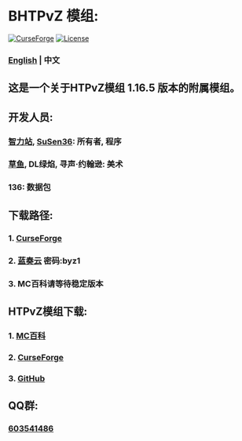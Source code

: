 # BHTPvZ 模组:

[![CurseForge](https://cf.way2muchnoise.eu/685001.svg)](https://www.curseforge.com/minecraft/mc-mods/hungteens-plants-vs-zombies-mod)
[![License](https://img.shields.io/github/license/zhilizhan/BHTPvZ)](https://github.com/zhilizhan/BHTPvZ/blob/main/LICENSE)

### [English](https://github.com/zhilizhan/BHTPvZ/blob/main/README.md)  | 中文

## 这是一个关于HTPvZ模组 1.16.5 版本的附属模组。

## 开发人员:
### [智力站](https://github.com/zhilizhan), [SuSen36](https://github.com/Lzc-SuSen): 所有者, 程序
### [草鱼](https://github.com/GrassCarp-CAOYU), DL绿焰, 寻声·约翰逊: 美术
### 136: 数据包

## 下载路径:
### 1. [CurseForge](https://www.curseforge.com/minecraft/mc-mods/better-hungteen-s-plants-vs-zombies/files/all)
### 2. [蓝奏云](https://www.lanzoui.com/b02devabn) 密码:byz1
### 3. MC百科请等待稳定版本

## HTPvZ模组下载:
### 1. [MC百科](https://www.mcmod.cn/class/2640.html)
### 2. [CurseForge](https://www.curseforge.com/minecraft/mc-mods/hungteens-plants-vs-zombies-mod)
### 3. [GitHub](https://github.com/HungTeen/pvzmod)

## QQ群:
### [603541486](https://qm.qq.com/cgi-bin/qm/qr?k=AEA_35haRhwuBI_J9aV-BFsp0fQ0Ak0D&jump_from=webapi&authKey=1w0Lv4iKQwDUb/evKYXhYiimwU65pTdiQS+WBdwXsTD2XyoHH9pRLGdouVV9q4d2)
